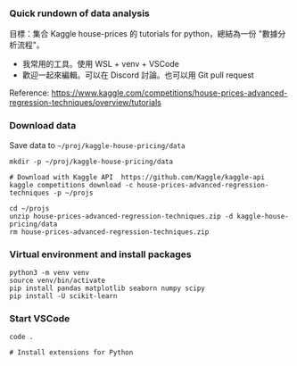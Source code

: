 ### Quick rundown of data analysis
目標：集合 Kaggle house-prices 的 tutorials for python，總結為一份 "數據分析流程"。

- 我常用的工具。使用 WSL + venv + VSCode 
- 歡迎一起來編輯。可以在 Discord 討論。也可以用 Git pull request

Reference:
https://www.kaggle.com/competitions/house-prices-advanced-regression-techniques/overview/tutorials


### Download data
Save data to `~/proj/kaggle-house-pricing/data`

```
mkdir -p ~/proj/kaggle-house-pricing/data

# Download with Kaggle API  https://github.com/Kaggle/kaggle-api
kaggle competitions download -c house-prices-advanced-regression-techniques -p ~/projs

cd ~/projs
unzip house-prices-advanced-regression-techniques.zip -d kaggle-house-pricing/data
rm house-prices-advanced-regression-techniques.zip
```

### Virtual environment and install packages

```
python3 -m venv venv
source venv/bin/activate
pip install pandas matplotlib seaborn numpy scipy
pip install -U scikit-learn
```

### Start VSCode

```
code .

# Install extensions for Python
```
